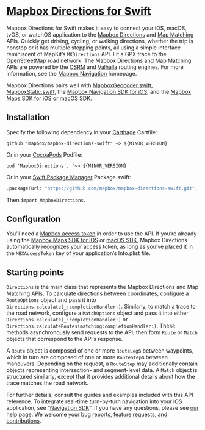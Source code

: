 # [Mapbox Directions for Swift](https://docs.mapbox.com/ios/directions/)

Mapbox Directions for Swift makes it easy to connect your iOS, macOS, tvOS, or watchOS application to the [Mapbox Directions](https://docs.mapbox.com/api/navigation/) and [Map Matching](https://docs.mapbox.com/api/navigation/#map-matching) APIs. Quickly get driving, cycling, or walking directions, whether the trip is nonstop or it has multiple stopping points, all using a simple interface reminiscent of MapKit’s `MKDirections` API. Fit a GPX trace to the [OpenStreetMap](https://www.openstreetmap.org/) road network. The Mapbox Directions and Map Matching APIs are powered by the [OSRM](http://project-osrm.org/) and [Valhalla](https://github.com/valhalla/valhalla/) routing engines. For more information, see the [Mapbox Navigation](https://www.mapbox.com/navigation/) homepage.

Mapbox Directions pairs well with [MapboxGeocoder.swift](https://github.com/mapbox/MapboxGeocoder.swift), [MapboxStatic.swift](https://github.com/mapbox/MapboxStatic.swift), the [Mapbox Navigation SDK for iOS](https://github.com/mapbox/mapbox-navigation-ios/), and the [Mapbox Maps SDK for iOS](https://docs.mapbox.com/ios/maps/) or [macOS SDK](https://mapbox.github.io/mapbox-gl-native/macos/).

## Installation

Specify the following dependency in your [Carthage](https://github.com/Carthage/Carthage) Cartfile:

```cartfile
github "mapbox/mapbox-directions-swift" ~> ${MINOR_VERSION}
```

Or in your [CocoaPods](http://cocoapods.org/) Podfile:

```podspec
pod 'MapboxDirections', '~> ${MINOR_VERSION}'
```

Or in your [Swift Package Manager](https://swift.org/package-manager/) Package.swift:

```swift
.package(url: "https://github.com/mapbox/mapbox-directions-swift.git", from: "0.30.0")
```

Then `import MapboxDirections`.

## Configuration

You’ll need a [Mapbox access token](https://docs.mapbox.com/api/#access-tokens-and-token-scopes) in order to use the API. If you’re already using the [Mapbox Maps SDK for iOS](https://docs.mapbox.com/ios/maps/) or [macOS SDK](https://mapbox.github.io/mapbox-gl-native/macos/), Mapbox Directions automatically recognizes your access token, as long as you’ve placed it in the `MBXAccessToken` key of your application’s Info.plist file.

## Starting points

`Directions` is the main class that represents the Mapbox Directions and Map Matching APIs. To calculate directions between coordinates, configure a `RouteOptions` object and pass it into `Directions.calculate(_:completionHandler:)`. Similarly, to match a trace to the road network, configure a `MatchOptions` object and pass it into either `Directions.calculate(_:completionHandler:)` or `Directions.calculateRoutes(matching:completionHandler:)`. These methods asynchronously send requests to the API, then form `Route` or `Match` objects that correspond to the API’s response.

A `Route` object is composed of one or more `RouteLeg`s between waypoints, which in turn are composed of one or more `RouteStep`s between maneuvers. Depending on the request, a `RouteStep` may additionally contain objects representing intersection- and segment-level data. A `Match` object is structured similarly, except that it provides additional details about how the trace matches the road network.

For further details, consult the guides and examples included with this API reference. To integrate real-time turn-by-turn navigation into your iOS application, see “[Navigation SDK](navigation-sdk.html)”. If you have any questions, please see [our help page](https://docs.mapbox.com/help/). We welcome your [bug reports, feature requests, and contributions](https://github.com/mapbox/mapbox-directions-swift/).
